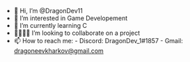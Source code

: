 - 👋 Hi, I’m @DragonDev11
- 👀 I’m interested in Game Developement
- 🌱 I’m currently learning C
- 🫱🏻‍🫲🏼 I’m looking to collaborate on a project
- 📫 How to reach me:
      - Discord: DragonDev_1#1857
      - Gmail: dragoneevkharkov@gmail.com
